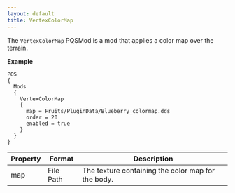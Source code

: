 ```yaml
---
layout: default
title: VertexColorMap
---
```


The `VertexColorMap` PQSMod is a mod that applies a color map over the terrain.

**Example**
```
PQS
{
  Mods
  {
    VertexColorMap
    {
      map = Fruits/PluginData/Blueberry_colormap.dds
      order = 20
      enabled = true
    }
  }
}
```

|Property|Format|Description|
|--------|------|-----------|
|map|File Path|The texture containing the color map for the body.|
